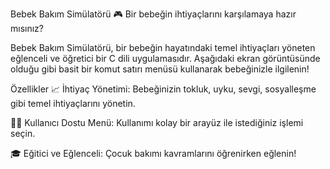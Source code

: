 Bebek Bakım Simülatörü
🎮 Bir bebeğin ihtiyaçlarını karşılamaya hazır mısınız?


Bebek Bakım Simülatörü, bir bebeğin hayatındaki temel ihtiyaçları yöneten eğlenceli ve öğretici bir C dili uygulamasıdır. Aşağıdaki ekran görüntüsünde olduğu gibi basit bir komut satırı menüsü kullanarak bebeğinizle ilgilenin!


Özellikler
📈 İhtiyaç Yönetimi:
Bebeğinizin tokluk, uyku, sevgi, sosyalleşme gibi temel ihtiyaçlarını yönetin.

🧑‍💻 Kullanıcı Dostu Menü:
Kullanımı kolay bir arayüz ile istediğiniz işlemi seçin.

🎓 Eğitici ve Eğlenceli:
Çocuk bakımı kavramlarını öğrenirken eğlenin!
